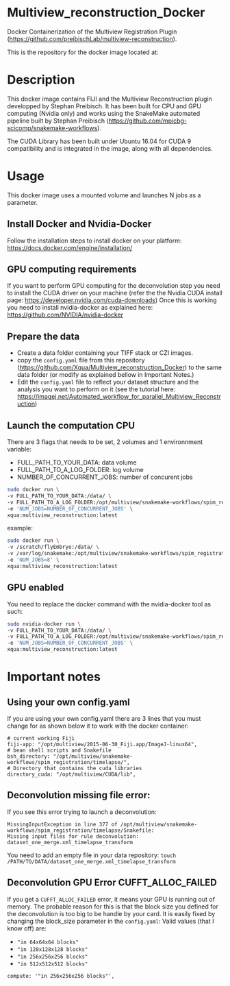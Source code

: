 # Multiview_reconstruction_Docker
Docker Containerization of the Multiview Registration Plugin (https://github.com/preibischLab/multiview-reconstruction).

This is the repository for the docker image located at:

# Description
This docker image contains FIJI and the Multiview Reconstruction plugin developped by Stephan Preibisch. It has been built for CPU and GPU computing (Nvidia only) and works using the SnakeMake automated pipeline built by Stephan Preibisch (https://github.com/mpicbg-scicomp/snakemake-workflows).

The CUDA Library has been built under Ubuntu 16.04 for CUDA 9 compatibility and is integrated in the image, along with all dependencies.

# Usage

This docker image uses a mounted volume and launches N jobs as a parameter.

## Install Docker and Nvidia-Docker
Follow the installation steps to install docker on your platform: https://docs.docker.com/engine/installation/

## GPU computing requirements
If you want to perform GPU computing for the deconvolution step you need to install the CUDA driver on your machine (refer the the Nvidia CUDA install page: https://developer.nvidia.com/cuda-downloads)
Once this is working you need to install nvidia-docker as explained here: https://github.com/NVIDIA/nvidia-docker

## Prepare the data
- Create a data folder containing your TIFF stack or CZI images.
- copy the `config.yaml` file from this repository (https://github.com/Xqua/Multiview_reconstruction_Docker) to the same data folder (or modify as explained bellow in Important Notes.)
- Edit the `config.yaml` file to reflect your dataset structure and the analysis you want to perform on it (see the tutorial here: https://imagej.net/Automated_workflow_for_parallel_Multiview_Reconstruction)

## Launch the computation CPU
There are 3 flags that needs to be set, 2 volumes and 1 environnment variable:
- FULL_PATH_TO_YOUR_DATA:    data volume
- FULL_PATH_TO_A_LOG_FOLDER: log volume
- NUMBER_OF_CONCURRENT_JOBS: number of concurent jobs

```bash
sudo docker run \
-v FULL_PATH_TO_YOUR_DATA:/data/ \
-v FULL_PATH_TO_A_LOG_FOLDER:/opt/multiview/snakemake-workflows/spim_registration/timelapse/.snakemake/log/ \
-e 'NUM_JOBS=NUMBER_OF_CONCURRENT_JOBS' \
xqua:multiview_reconstruction:latest
```
example:

```bash
sudo docker run \
-v /scratch/flyEmbryo:/data/ \
-v /var/log/snakemake:/opt/multiview/snakemake-workflows/spim_registration/timelapse/.snakemake/log/ \
-e 'NUM_JOBS=8' \
xqua:multiview_reconstruction:latest
```

## GPU enabled
You need to replace the docker command with the nvidia-docker tool as such:

```bash
sudo nvidia-docker run \
-v FULL_PATH_TO_YOUR_DATA:/data/ \
-v FULL_PATH_TO_A_LOG_FOLDER:/opt/multiview/snakemake-workflows/spim_registration/timelapse/.snakemake/log/ \
-e 'NUM_JOBS=NUMBER_OF_CONCURRENT_JOBS' \
xqua:multiview_reconstruction:latest
```

# Important notes

## Using your own config.yaml

If you are using your own config.yaml there are 3 lines that you must change for as shown below it to work with the docker container:
```
# current working Fiji
fiji-app: "/opt/multiview/2015-06-30_Fiji.app/ImageJ-linux64",
# bean shell scripts and Snakefile
bsh_directory: "/opt/multiview/snakemake-workflows/spim_registration/timelapse/",
# Directory that contains the cuda libraries
directory_cuda: "/opt/multiview/CUDA/lib",
```

## Deconvolution missing file error:
If you see this error trying to launch a deconvolution:
```
MissingInputException in line 377 of /opt/multiview/snakemake-workflows/spim_registration/timelapse/Snakefile:
Missing input files for rule deconvolution:
dataset_one_merge.xml_timelapse_transform
```

You need to add an empty file in your data repository:
`touch /PATH/TO/DATA/dataset_one_merge.xml_timelapse_transform`

## Deconvolution GPU Error CUFFT_ALLOC_FAILED

If you get a `CUFFT_ALLOC_FAILED` error, it means your GPU is running out of memory. The probable reason for this is that the block size you defined for the deconvolution is too big to be handle by your card. It is easily fixed by changing the block_size parameter in the `config.yaml`:
Valid values (that I know off) are: 
- `"in 64x64x64 blocks"`
- `"in 128x128x128 blocks"`
- `"in 256x256x256 blocks"`
- `"in 512x512x512 blocks"`

```
compute: '"in 256x256x256 blocks"',
```
